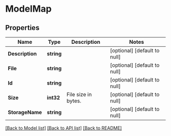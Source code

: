 # ModelMap

## Properties
Name | Type | Description | Notes
------------ | ------------- | ------------- | -------------
**Description** | **string** |  | [optional] [default to null]
**File** | **string** |  | [optional] [default to null]
**Id** | **string** |  | [optional] [default to null]
**Size** | **int32** | File size in bytes. | [optional] [default to null]
**StorageName** | **string** |  | [optional] [default to null]

[[Back to Model list]](../README.md#documentation-for-models) [[Back to API list]](../README.md#documentation-for-api-endpoints) [[Back to README]](../README.md)


